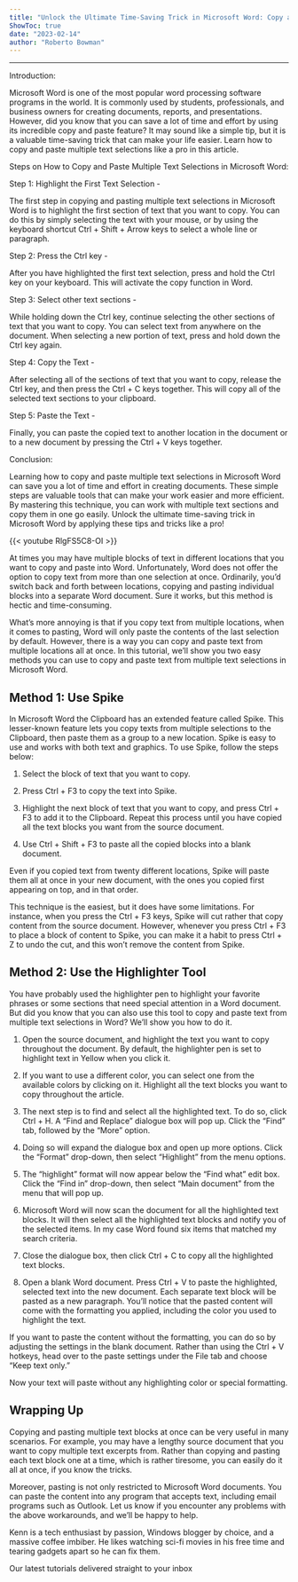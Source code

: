 ```yaml
---
title: "Unlock the Ultimate Time-Saving Trick in Microsoft Word: Copy and Paste Multiple Text Selections Like a Pro!"
ShowToc: true 
date: "2023-02-14"
author: "Roberto Bowman"
---
```

*****
Introduction:

Microsoft Word is one of the most popular word processing software programs in the world. It is commonly used by students, professionals, and business owners for creating documents, reports, and presentations. However, did you know that you can save a lot of time and effort by using its incredible copy and paste feature? It may sound like a simple tip, but it is a valuable time-saving trick that can make your life easier. Learn how to copy and paste multiple text selections like a pro in this article.

Steps on How to Copy and Paste Multiple Text Selections in Microsoft Word:

Step 1: Highlight the First Text Selection -

The first step in copying and pasting multiple text selections in Microsoft Word is to highlight the first section of text that you want to copy. You can do this by simply selecting the text with your mouse, or by using the keyboard shortcut Ctrl + Shift + Arrow keys to select a whole line or paragraph.

Step 2: Press the Ctrl key -

After you have highlighted the first text selection, press and hold the Ctrl key on your keyboard. This will activate the copy function in Word.

Step 3: Select other text sections -

While holding down the Ctrl key, continue selecting the other sections of text that you want to copy. You can select text from anywhere on the document. When selecting a new portion of text, press and hold down the Ctrl key again.

Step 4: Copy the Text -

After selecting all of the sections of text that you want to copy, release the Ctrl key, and then press the Ctrl + C keys together. This will copy all of the selected text sections to your clipboard.

Step 5: Paste the Text -

Finally, you can paste the copied text to another location in the document or to a new document by pressing the Ctrl + V keys together.

Conclusion:

Learning how to copy and paste multiple text selections in Microsoft Word can save you a lot of time and effort in creating documents. These simple steps are valuable tools that can make your work easier and more efficient. By mastering this technique, you can work with multiple text sections and copy them in one go easily. Unlock the ultimate time-saving trick in Microsoft Word by applying these tips and tricks like a pro!

{{< youtube RlgFS5C8-OI >}} 



At times you may have multiple blocks of text in different locations that you want to copy and paste into Word. Unfortunately, Word does not offer the option to copy text from more than one selection at once. Ordinarily, you’d switch back and forth between locations, copying and pasting individual blocks into a separate Word document. Sure it works, but this method is hectic and time-consuming.
 
What’s more annoying is that if you copy text from multiple locations, when it comes to pasting, Word will only paste the contents of the last selection by default. However, there is a way you can copy and paste text from multiple locations all at once. In this tutorial, we’ll show you two easy methods you can use to copy and paste text from multiple text selections in Microsoft Word.
 
## Method 1: Use Spike
 
In Microsoft Word the Clipboard has an extended feature called Spike. This lesser-known feature lets you copy texts from multiple selections to the Clipboard, then paste them as a group to a new location. Spike is easy to use and works with both text and graphics. To use Spike, follow the steps below:
 
1. Select the block of text that you want to copy.
 

 
2. Press Ctrl + F3 to copy the text into Spike.
 
3. Highlight the next block of text that you want to copy, and press Ctrl + F3 to add it to the Clipboard. Repeat this process until you have copied all the text blocks you want from the source document.
 
4. Use Ctrl + Shift + F3 to paste all the copied blocks into a blank document.
 
Even if you copied text from twenty different locations, Spike will paste them all at once in your new document, with the ones you copied first appearing on top, and in that order.
 
This technique is the easiest, but it does have some limitations. For instance, when you press the Ctrl + F3 keys, Spike will cut rather that copy content from the source document. However, whenever you press Ctrl + F3 to place a block of content to Spike, you can make it a habit to press Ctrl + Z to undo the cut, and this won’t remove the content from Spike.
 
## Method 2: Use the Highlighter Tool
 
You have probably used the highlighter pen to highlight your favorite phrases or some sections that need special attention in a Word document. But did you know that you can also use this tool to copy and paste text from multiple text selections in Word? We’ll show you how to do it.
 
1. Open the source document, and highlight the text you want to copy throughout the document. By default, the highlighter pen is set to highlight text in Yellow when you click it.
 
2. If you want to use a different color, you can select one from the available colors by clicking on it. Highlight all the text blocks you want to copy throughout the article.
 
3. The next step is to find and select all the highlighted text. To do so, click Ctrl + H. A “Find and Replace” dialogue box will pop up. Click the “Find” tab, followed by the “More” option.
 
4. Doing so will expand the dialogue box and open up more options. Click the “Format” drop-down, then select “Highlight” from the menu options.
 
5. The “highlight” format will now appear below the “Find what” edit box. Click the “Find in” drop-down, then select “Main document” from the menu that will pop up.
 
6. Microsoft Word will now scan the document for all the highlighted text blocks. It will then select all the highlighted text blocks and notify you of the selected items. In my case Word found six items that matched my search criteria.
 
7. Close the dialogue box, then click Ctrl + C to copy all the highlighted text blocks.
 
8. Open a blank Word document. Press Ctrl + V to paste the highlighted, selected text into the new document. Each separate text block will be pasted as a new paragraph. You’ll notice that the pasted content will come with the formatting you applied, including the color you used to highlight the text.
 
If you want to paste the content without the formatting, you can do so by adjusting the settings in the blank document. Rather than using the Ctrl + V hotkeys, head over to the paste settings under the File tab and choose “Keep text only.”
 
Now your text will paste without any highlighting color or special formatting.
 
## Wrapping Up
 
Copying and pasting multiple text blocks at once can be very useful in many scenarios. For example, you may have a lengthy source document that you want to copy multiple text excerpts from. Rather than copying and pasting each text block one at a time, which is rather tiresome, you can easily do it all at once, if you know the tricks.
 
Moreover, pasting is not only restricted to Microsoft Word documents. You can paste the content into any program that accepts text, including email programs such as Outlook. Let us know if you encounter any problems with the above workarounds, and we’ll be happy to help.
 
Kenn is a tech enthusiast by passion, Windows blogger by choice, and a massive coffee imbiber. He likes watching sci-fi movies in his free time and tearing gadgets apart so he can fix them.
 
Our latest tutorials delivered straight to your inbox





